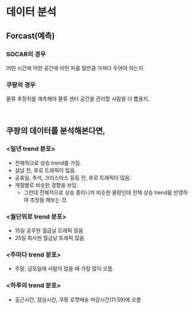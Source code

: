 # 데이터 분석 
## Forcast(예측)


### SOCAR의 경우

어떤 시간에 어떤 공간에 어떤 차를 얼만큼 가져다 두어야 하는지.

### 쿠팡의 경우

물류 추정치를 예측해야 물류 센터 공간을 관리할 사람을 더 뽑을지, 


<br>

## 쿠팡의 데이터를 분석해본다면,

### <일년 trend 분포>

* 전체적으로 상승 trend를 가짐.
* 설날 전, 후로 트래픽이 많음.
* 공휴일, 추석, 크리스마스 등등 전, 후로 트래픽이 많음.
* 계절별로 비슷한 경향을 보임. 
    - 그런데 전체적으로 상승 중이니까 비슷한 물량인데 전체 상승 trend를 반영하여 추정을 해보는 것.

### <월단위로 trend 분포>

* 15일 공무원 월급날 트래픽 많음
* 25일 회사원 월급날 트래픽 많음

### <주마다 trend 분포>

* 주말, 금토일에 사람이 많을 때 가장 많이 오름.

### <하루의 trend 분포>

* 출근시간, 점심시간, 쿠팡 로켓배송 마감시간(11:59)에 오름